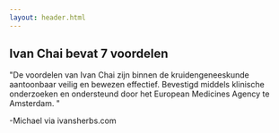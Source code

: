 ```yaml
---
layout: header.html
---
```


<h2>Ivan Chai bevat 7 voordelen</h2>

"De voordelen van Ivan Chai zijn binnen de kruidengeneeskunde aantoonbaar veilig en bewezen effectief. Bevestigd middels klinische onderzoeken en ondersteund door het European Medicines Agency te Amsterdam. "

-Michael via ivansherbs.com
